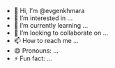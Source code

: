 - 👋 Hi, I’m @evgenkhmara
- 👀 I’m interested in ...
- 🌱 I’m currently learning ...
- 💞️ I’m looking to collaborate on ...
- 📫 How to reach me ...
- 😄 Pronouns: ...
- ⚡ Fun fact: ...

<!---
evgenkhmara/evgenkhmara is a ✨ special ✨ repository because its `README.md` (this file) appears on your GitHub profile.
You can click the Preview link to take a look at your changes.
--->
